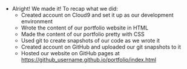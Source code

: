 - Alright! We made it! To recap what we did:
    - Created account on Cloud9 and set it up as our development environment
    - Wrote the content of our portfolio website in HTML
    - Made the content of our portfolio pretty with CSS
    - Used git to create snapshots of our code as we wrote it
    - Created account on GitHub and uploaded our git snapshots to it
    - Hosted our website on GitHub pages at https://github_username.github.io/portfolio/index.html
